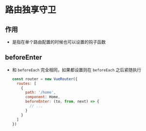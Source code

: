 # 路由独享守卫

## 作用

- 是指在单个路由配置的时候也可以设置的钩子函数

## beforeEnter

- 和 `beforeEach` 完全相同，如果都设置则在 `beforeEach` 之后紧随执行

    ```js
    const router = new VueRouter({
      routes: [
        {
          path: '/home',
          component: Home,
          beforeEnter: (to, from, next) => {
            // ...
          }
        }
      ]
    })
    ```

